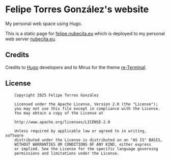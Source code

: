 # Felipe Torres González's website

My personal web space using Hugo.

This is a static page for [felipe.nubecita.eu](https://felipe.nubecita.eu) which is deployed to my
personal web server [nubecita.eu](https://nubecita.eu).

## Credits

Credits to [Hugo](https://gohugo.io) developers and to Mirus for the theme [re-Terminal](https://github.com/mirus-ua/hugo-theme-re-terminal).

## License

        Copyright 2025 Felipe Torres González

        Licensed under the Apache License, Version 2.0 (the "License");
        you may not use this file except in compliance with the License.
        You may obtain a copy of the License at

        http://www.apache.org/licenses/LICENSE-2.0

        Unless required by applicable law or agreed to in writing, software
        distributed under the License is distributed on an "AS IS" BASIS,
        WITHOUT WARRANTIES OR CONDITIONS OF ANY KIND, either express
        or implied. See the License for the specific language governing
        permissions and limitations under the License.

